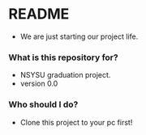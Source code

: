 # README #

* We are just starting our project life.

### What is this repository for? ###

* NSYSU graduation project.
* version 0.0

### Who should I do? ###

* Clone this project to your pc first!